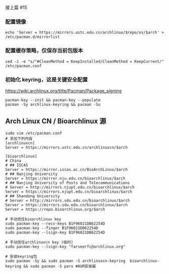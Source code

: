 接上篇 #15 

### 配置镜像
```shell
echo 'Server = https://mirrors.ustc.edu.cn/archlinux/$repo/os/$arch' > /etc/pacman.d/mirrorlist
```
### 配置缓存策略，仅保存当前包版本
```shell
sed -i -e "s/^#CleanMethod = KeepInstalled/CleanMethod = KeepCurrent/" /etc/pacman.conf
```
### 初始化 keyring，这是关键安全配置

https://wiki.archlinux.org/title/Pacman/Package_signing

```shell
pacman-key --init && pacman-key --populate
pacman -Sy archlinux-keyring && pacman -Su
```
## Arch Linux CN / Bioarchlinux 源
```shell
sudo vim /etc/pacman.conf 
# 添加下列内容
[archlinuxcn]
Server = https://mirrors.ustc.edu.cn/archlinuxcn/$arch

[bioarchlinux]
# China
# ## ISCAS
Server = https://mirror.iscas.ac.cn/BioArchLinux/$arch
# ## Nanjing University
Server = https://mirror.nju.edu.cn/bioarchlinux/$arch
# ## Nanjing University of Posts and Telecommunications
# Server = http://mirrors.njupt.edu.cn/bioarchlinux/$arch
Server = https://mirrors.njupt.edu.cn/bioarchlinux/$arch
# ## Shandong University
# Server = http://mirrors.sdu.edu.cn/bioarchlinux/$arch
Server = https://mirrors.sdu.edu.cn/bioarchlinux/$arch
Server = https://repo.bioarchlinux.org/$arch

# 手动信任bioarchlinux key
sudo pacman-key --recv-keys B1F96021DB62254D
sudo pacman-key --finger B1F96021DB62254D
sudo pacman-key --lsign-key B1F96021DB62254D

# 手动信任archlinuxcn key (临时)
sudo pacman-key --lsign-key "farseerfc@archlinux.org"

# 安装keyring包
sudo pacman -Sy && sudo pacman -S archlinuxcn-keyring  bioarchlinux-keyring && sudo pacman -S paru #AUR安装器
```

<!-- ##{"timestamp":1682524800}## -->